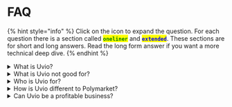 # FAQ

{% hint style="info" %}
Click on the icon to expand the question. For each question there is a section called <mark style="color:green;">**`oneliner`**</mark> and <mark style="color:blue;">**`extended`**</mark>. These sections are for short and long answers. Read the long form answer if you want a more technical deep dive.
{% endhint %}

<details>

<summary>What is Uvio?</summary>

<mark style="color:green;">**`oneliner`**</mark>

Uvio shows you what's real.

<mark style="color:blue;">**`extended`**</mark>

The term "uvio" is a short version of ultra-violet. The colour purple is Uvio's brand origin, because when you mix red and blue together, then you get the colour purple. In US politics you have a two party system. The democrats are blue and the republicans are red. And somewhere in between those lines we ought to find what's right and real. Somewhere in between red and blue there is purple.

On the surface, Uvio is structured like any other social media platform. Users can post content and follow content from other users. The difference on Uvio is that when users post what we call [Claims](faq/claims.md), then they stake their [Reputation](faq/reputation.md) with those claims. Eventually the community resolves claims by staking reputation in agreement or disagreement with those claims, based on the outcomes in the real world. Once claims have been resolved, the staked reputation is transferred from those who were wrong to those who were right. For understanding better how Uvio determines who is right or wrong, please read [How to resolve a Claim](faq/claims.md#how-to-resolve-a-claim).

</details>

<details>

<summary>What is Uvio not good for?</summary>

<mark style="color:green;">**`oneliner`**</mark>

Uvio is not good for posting typical social media content.

<mark style="color:blue;">**`extended`**</mark>

Users are not meant to share content on Uvio, that they merely like themselves. That includes all content that is not explicitly representing truth statements, like for instance photos of your most recent vacation, pictures of funny animals, videos of your favourite podcast, shower thoughts you need the world to know, or music from the latest rap album etc.

</details>

<details>

<summary>Who is Uvio for?</summary>

<mark style="color:green;">**`oneliner`**</mark>

Uvio is for people who want to understand how right or wrong they are over time.

<mark style="color:blue;">**`extended`**</mark>

Uvio is designed to be an accountability platform. Accountability is critical for society to come to a common understanding so that we can all move forward together. Uvio can be used to create track records for yourself and for others. Therefore two main use cases, other than gambling, are most relevant for us.&#x20;

1. Anyone who wants to keep track of how right or wrong **they themselves** are over time can use Uvio to gauge **their own** reputation within a certain field of expertise.
2. Anyone who wants to keep track of how right or wrong **external actors** are over time can use Uvio to gauge the reputation of **other people** within a certain field of expertise.

The following is an incomplete list of personas that might want to use Uvio for their own reputation, or for the reputation of others.

* **Economists** may use Uvio to make predictions about the **economy**.
* **Founders** may use Uvio to make predictions about their **startups or industry**.
* **Investors** may use Uvio to make predictions about their **portfolio companie**s.
* **Journalists** may use Uvio to make public statements about their **investigative stories**.
* **Researchers** may use Uvio to make public statements about their **research projects**.
* **Traders** may use Uvio to make predictions about their **trades and markets**.
* **Writers** may use Uvio to make predictions about their **favourite topics**.

</details>

<details>

<summary>How is Uvio different to Polymarket?</summary>

<mark style="color:green;">**`oneliner`**</mark>

Where Polymarket is about asking questions, Uvio is about making statements.

<mark style="color:blue;">**`extended`**</mark>

Polymarket is designed to ask questions, which tend to have complex sets of possible answers attached to them. Those complex sets of options imply complex matrices of odds upon which bets can be placed. All of that complexity may be defined as feature on Polymarket.&#x20;

In reality any amount of complexity in asking questions inevitably increases the potential for various forms of MEV. Because of this increased MEV surface area we can point to examples of misunderstandings, mistakes, contention, politics, conflict and centralization when attempting to resolve prediction markets on Polymarket. Further, Polymarket volume might be rather meaningless, given that odds and volume do not seem to correlate at all.

Uvio is designed to make truth statements, which are independently verifiable upon expiry. The result of a truth statement is either true or false. Carefully designing truth statements makes it easy to agree or disagree with, given a certain point of view. And most importantly, Uvio is designed to dispute or nullify any truth statement that cannot be answered with either yes or no eventually. Those kinds of mechanisms set Uvio apart in a way where the reputation gained on the Uvio platform can actually be trusted to a great extend. Because Uvio keeps track of competence and integrity, meaning on Uvio we know who is right, and who is honest.

The creation of prediction markets is decentralized on Uvio, where it is centralized on Polymarket. On Uvio, the users decide which claims to propose, because they are automatically staking their own reputation with the prediction markets they themselves create. And if they are not creating them carefully, their reputation may be taxed for violating the rules of the game.

</details>

<details>

<summary>Can Uvio be a profitable business?</summary>

<mark style="color:green;">**`oneliner`**</mark>

Yes, because Uvio is designed to benefit from fee based revenue streams.

<mark style="color:blue;">**`extended`**</mark>

Uvio defines a simple action space. This action space is so generic that Uvio's platform usage may scale by orders of magnitude. For instance, Uvio can earn fees from the volume on every market. And further, users may be asked to pay a fee in order to dispute or nullify any given claim. A challenge fee like that may even be useful to deter malicious actors from creating many ill-intended claims, whose sole purpose would otherwise be to extract their own form of MEV.

</details>
